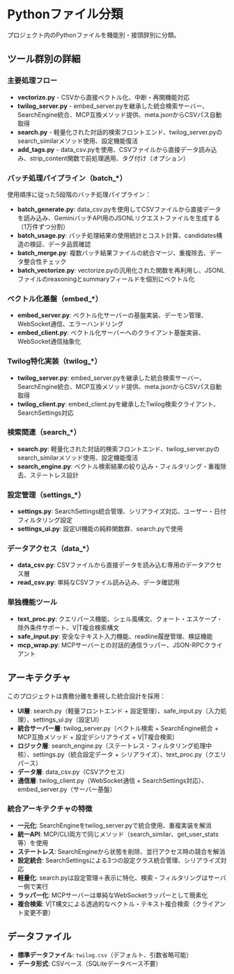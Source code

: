# Pythonファイル分類

プロジェクト内のPythonファイルを機能別・接頭辞別に分類。

## ツール群別の詳細

### 主要処理フロー
- **vectorize.py** - CSVから直接ベクトル化、中断・再開機能対応
- **twilog_server.py** - embed_server.pyを継承した統合検索サーバー、SearchEngine統合、MCP互換メソッド提供、meta.jsonからCSVパス自動取得
- **search.py** - 軽量化された対話的検索フロントエンド、twilog_server.pyのsearch_similarメソッド使用、設定機能復活
- **add_tags.py** - data_csv.pyを使用、CSVファイルから直接データ読み込み、strip_content関数で前処理適用、タグ付け（オプション）

### バッチ処理パイプライン（batch_*）
使用順序に従った5段階のバッチ処理パイプライン：
- **batch_generate.py**: data_csv.pyを使用してCSVファイルから直接データを読み込み、GeminiバッチAPI用のJSONLリクエストファイルを生成する（1万件ずつ分割）
- **batch_usage.py**: バッチ処理結果の使用統計とコスト計算、candidates構造の検証、データ品質確認
- **batch_merge.py**: 複数バッチ結果ファイルの統合マージ、重複除去、データ整合性チェック
- **batch_vectorize.py**: vectorize.pyの汎用化された関数を再利用し、JSONLファイルのreasoningとsummaryフィールドを個別にベクトル化

### ベクトル化基盤（embed_*）
- **embed_server.py**: ベクトル化サーバーの基盤実装、デーモン管理、WebSocket通信、エラーハンドリング
- **embed_client.py**: ベクトル化サーバーへのクライアント基盤実装、WebSocket通信抽象化

### Twilog特化実装（twilog_*）
- **twilog_server.py**: embed_server.pyを継承した統合検索サーバー、SearchEngine統合、MCP互換メソッド提供、meta.jsonからCSVパス自動取得
- **twilog_client.py**: embed_client.pyを継承したTwilog検索クライアント、SearchSettings対応

### 検索関連（search_*）
- **search.py**: 軽量化された対話的検索フロントエンド、twilog_server.pyのsearch_similarメソッド使用、設定機能復活
- **search_engine.py**: ベクトル検索結果の絞り込み・フィルタリング・重複除去、ステートレス設計

### 設定管理（settings_*）
- **settings.py**: SearchSettings統合管理、シリアライズ対応、ユーザー・日付フィルタリング設定
- **settings_ui.py**: 設定UI機能の純粋関数群、search.pyで使用

### データアクセス（data_*）
- **data_csv.py**: CSVファイルから直接データを読み込む専用のデータアクセス層
- **read_csv.py**: 単純なCSVファイル読み込み、データ確認用

### 単独機能ツール
- **text_proc.py**: クエリパース機能、シェル風構文、クォート・エスケープ・除外条件サポート、V|T複合検索構文
- **safe_input.py**: 安全なテキスト入力機能、readline履歴管理、検証機能
- **mcp_wrap.py**: MCPサーバーとの対話的通信ラッパー、JSON-RPCクライアント

## アーキテクチャ
このプロジェクトは責務分離を重視した統合設計を採用：

- **UI層**: search.py（軽量フロントエンド + 設定管理）、safe_input.py（入力処理）、settings_ui.py（設定UI）
- **統合サーバー層**: twilog_server.py（ベクトル検索 + SearchEngine統合 + MCP互換メソッド + 設定デシリアライズ + V|T複合検索）
- **ロジック層**: search_engine.py（ステートレス・フィルタリング処理中核）、settings.py（統合設定データ + シリアライズ）、text_proc.py（クエリパース）
- **データ層**: data_csv.py（CSVアクセス）
- **通信層**: twilog_client.py（WebSocket通信 + SearchSettings対応）、embed_server.py（サーバー基盤）

### 統合アーキテクチャの特徴
- **一元化**: SearchEngineをtwilog_server.pyで統合使用、重複実装を解消
- **統一API**: MCP/CLI両方で同じメソッド（search_similar、get_user_stats等）を使用
- **ステートレス**: SearchEngineから状態を削除、並行アクセス時の競合を解消
- **設定統合**: SearchSettingsによる3つの設定クラス統合管理、シリアライズ対応
- **軽量化**: search.pyは設定管理＋表示に特化、検索・フィルタリングはサーバー側で実行
- **ラッパー化**: MCPサーバーは単純なWebSocketラッパーとして簡素化
- **複合検索**: V|T構文による透過的なベクトル・テキスト複合検索（クライアント変更不要）

## データファイル
- **標準データファイル**: `twilog.csv`（デフォルト、引数省略可能）
- **データ形式**: CSVベース（SQLiteデータベース不要）

